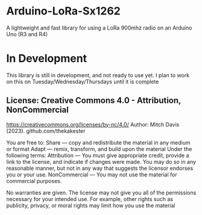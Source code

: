 # Arduino-LoRa-Sx1262
A lightweight and fast library for using a LoRa 900mhz radio on an Arduino Uno (R3 and R4) 

# In Development
This library is still in development, and not ready to use yet.  I plan to work on this on Tuesday/Wednesday/Thursdays until it is complete


## License: Creative Commons 4.0 - Attribution, NonCommercial
https://creativecommons.org/licenses/by-nc/4.0/
Author: Mitch Davis (2023). github.com/thekakester

You are free to:
   Share — copy and redistribute the material in any medium or format
   Adapt — remix, transform, and build upon the material
Under the following terms:
   Attribution — You must give appropriate credit, provide a link to the license, and indicate if changes were made.
                 You may do so in any reasonable manner, but not in any way that suggests the licensor endorses you or your use.
   NonCommercial — You may not use the material for commercial purposes.

No warranties are given. The license may not give you all of the permissions necessary for your intended use.
For example, other rights such as publicity, privacy, or moral rights may limit how you use the material
